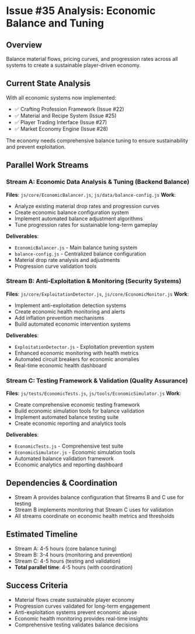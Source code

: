 # Issue #35 Analysis: Economic Balance and Tuning

## Overview
Balance material flows, pricing curves, and progression rates across all systems to create a sustainable player-driven economy.

## Current State Analysis
With all economic systems now implemented:
- ✅ Crafting Profession Framework (Issue #22)
- ✅ Material and Recipe System (Issue #25)
- ✅ Player Trading Interface (Issue #27)
- ✅ Market Economy Engine (Issue #28)

The economy needs comprehensive balance tuning to ensure sustainability and prevent exploitation.

## Parallel Work Streams

### Stream A: Economic Data Analysis & Tuning (Backend Balance)
**Files**: `js/core/EconomicBalancer.js`, `js/data/balance-config.js`
**Work**:
- Analyze existing material drop rates and progression curves
- Create economic balance configuration system
- Implement automated balance adjustment algorithms
- Tune progression rates for sustainable long-term gameplay

**Deliverables**:
- `EconomicBalancer.js` - Main balance tuning system
- `balance-config.js` - Centralized balance configuration
- Material drop rate analysis and adjustments
- Progression curve validation tools

### Stream B: Anti-Exploitation & Monitoring (Security Systems)
**Files**: `js/core/ExploitationDetector.js`, `js/core/EconomicMonitor.js`
**Work**:
- Implement anti-exploitation detection systems
- Create economic health monitoring and alerts
- Add inflation prevention mechanisms
- Build automated economic intervention systems

**Deliverables**:
- `ExploitationDetector.js` - Exploitation prevention system
- Enhanced economic monitoring with health metrics
- Automated circuit breakers for economic anomalies
- Real-time economic health dashboard

### Stream C: Testing Framework & Validation (Quality Assurance)
**Files**: `js/tests/EconomicTests.js`, `js/tools/EconomicSimulator.js`
**Work**:
- Create comprehensive economic testing framework
- Build economic simulation tools for balance validation
- Implement automated balance testing suite
- Create economic reporting and analytics tools

**Deliverables**:
- `EconomicTests.js` - Comprehensive test suite
- `EconomicSimulator.js` - Economic simulation tools
- Automated balance validation framework
- Economic analytics and reporting dashboard

## Dependencies & Coordination
- Stream A provides balance configuration that Streams B and C use for testing
- Stream B implements monitoring that Stream C uses for validation
- All streams coordinate on economic health metrics and thresholds

## Estimated Timeline
- Stream A: 4-5 hours (core balance tuning)
- Stream B: 3-4 hours (monitoring and prevention)
- Stream C: 4-5 hours (testing and validation)
- **Total parallel time**: 4-5 hours (with coordination)

## Success Criteria
- Material flows create sustainable player economy
- Progression curves validated for long-term engagement
- Anti-exploitation systems prevent economic abuse
- Economic health monitoring provides real-time insights
- Comprehensive testing validates balance decisions
